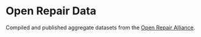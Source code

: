 # Open Repair Data

Compiled and published aggregate datasets from the [Open Repair Alliance](https://openrepair.org/).